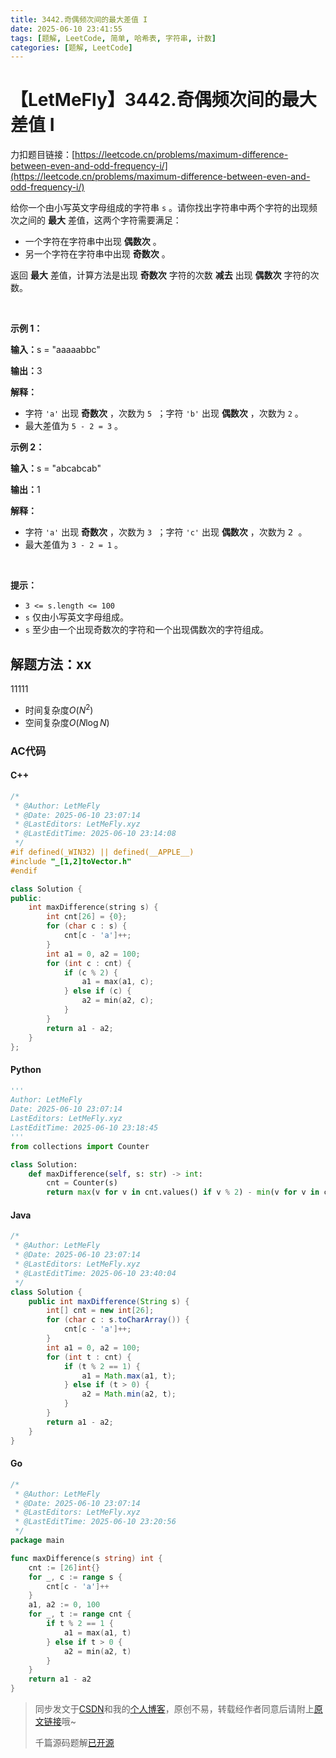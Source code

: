```yaml
---
title: 3442.奇偶频次间的最大差值 I
date: 2025-06-10 23:41:55
tags: [题解, LeetCode, 简单, 哈希表, 字符串, 计数]
categories: [题解, LeetCode]
---
```


# 【LetMeFly】3442.奇偶频次间的最大差值 I

力扣题目链接：[https://leetcode.cn/problems/maximum-difference-between-even-and-odd-frequency-i/](https://leetcode.cn/problems/maximum-difference-between-even-and-odd-frequency-i/)

<p>给你一个由小写英文字母组成的字符串&nbsp;<code>s</code> 。请你找出字符串中两个字符的出现频次之间的 <strong>最大</strong> 差值，这两个字符需要满足：</p>

<ul>
	<li>一个字符在字符串中出现 <strong>偶数次</strong> 。</li>
	<li>另一个字符在字符串中出现 <strong>奇数次</strong>&nbsp;。</li>
</ul>

<p>返回 <strong>最大</strong> 差值，计算方法是出现 <strong>奇数次</strong> 字符的次数 <strong>减去</strong> 出现 <strong>偶数次</strong> 字符的次数。</p>

<p>&nbsp;</p>

<p><b>示例 1：</b></p>

<div class="example-block">
<p><span class="example-io"><b>输入：</b>s = "aaaaabbc"</span></p>

<p><b>输出：</b>3</p>

<p><b>解释：</b></p>

<ul>
	<li>字符&nbsp;<code>'a'</code>&nbsp;出现 <strong>奇数次</strong>&nbsp;，次数为&nbsp;<code><font face="monospace">5</font></code><font face="monospace"> ；字符</font>&nbsp;<code>'b'</code>&nbsp;出现 <strong>偶数次</strong> ，次数为&nbsp;<code><font face="monospace">2</font></code>&nbsp;。</li>
	<li>最大差值为&nbsp;<code>5 - 2 = 3</code>&nbsp;。</li>
</ul>
</div>

<p><b>示例 2：</b></p>

<div class="example-block">
<p><span class="example-io"><b>输入：</b>s = "abcabcab"</span></p>

<p><b>输出：</b>1</p>

<p><b>解释：</b></p>

<ul>
	<li>字符&nbsp;<code>'a'</code>&nbsp;出现 <strong>奇数次</strong>&nbsp;，次数为&nbsp;<code><font face="monospace">3</font></code><font face="monospace"> ；字符</font>&nbsp;<code>'c'</code>&nbsp;出现 <strong>偶数次</strong>&nbsp;，次数为&nbsp;<font face="monospace">2 。</font></li>
	<li>最大差值为&nbsp;<code>3 - 2 = 1</code> 。</li>
</ul>
</div>

<p>&nbsp;</p>

<p><b>提示：</b></p>

<ul>
	<li><code>3 &lt;= s.length &lt;= 100</code></li>
	<li><code>s</code>&nbsp;仅由小写英文字母组成。</li>
	<li><code>s</code>&nbsp;至少由一个出现奇数次的字符和一个出现偶数次的字符组成。</li>
</ul>


    
## 解题方法：xx

11111

+ 时间复杂度$O(N^2)$
+ 空间复杂度$O(N\log N)$

### AC代码

#### C++

```cpp
/*
 * @Author: LetMeFly
 * @Date: 2025-06-10 23:07:14
 * @LastEditors: LetMeFly.xyz
 * @LastEditTime: 2025-06-10 23:14:08
 */
#if defined(_WIN32) || defined(__APPLE__)
#include "_[1,2]toVector.h"
#endif

class Solution {
public:
    int maxDifference(string s) {
        int cnt[26] = {0};
        for (char c : s) {
            cnt[c - 'a']++;
        }
        int a1 = 0, a2 = 100;
        for (int c : cnt) {
            if (c % 2) {
                a1 = max(a1, c);
            } else if (c) {
                a2 = min(a2, c);
            }
        }
        return a1 - a2;
    }
};
```

#### Python

```python
'''
Author: LetMeFly
Date: 2025-06-10 23:07:14
LastEditors: LetMeFly.xyz
LastEditTime: 2025-06-10 23:18:45
'''
from collections import Counter

class Solution:
    def maxDifference(self, s: str) -> int:
        cnt = Counter(s)
        return max(v for v in cnt.values() if v % 2) - min(v for v in cnt.values() if v % 2 == 0)
```

#### Java

```java
/*
 * @Author: LetMeFly
 * @Date: 2025-06-10 23:07:14
 * @LastEditors: LetMeFly.xyz
 * @LastEditTime: 2025-06-10 23:40:04
 */
class Solution {
    public int maxDifference(String s) {
        int[] cnt = new int[26];
        for (char c : s.toCharArray()) {
            cnt[c - 'a']++;
        }
        int a1 = 0, a2 = 100;
        for (int t : cnt) {
            if (t % 2 == 1) {
                a1 = Math.max(a1, t);
            } else if (t > 0) {
                a2 = Math.min(a2, t);
            }
        }
        return a1 - a2;
    }
}
```

#### Go

```go
/*
 * @Author: LetMeFly
 * @Date: 2025-06-10 23:07:14
 * @LastEditors: LetMeFly.xyz
 * @LastEditTime: 2025-06-10 23:20:56
 */
package main

func maxDifference(s string) int {
    cnt := [26]int{}
    for _, c := range s {
        cnt[c - 'a']++
    }
    a1, a2 := 0, 100
    for _, t := range cnt {
        if t % 2 == 1 {
            a1 = max(a1, t)
        } else if t > 0 {
            a2 = min(a2, t)
        }
    }
    return a1 - a2
}
```

> 同步发文于[CSDN](https://letmefly.blog.csdn.net/article/details/--------------------------)和我的[个人博客](https://blog.letmefly.xyz/)，原创不易，转载经作者同意后请附上[原文链接](https://blog.letmefly.xyz/2025/06/10/LeetCode%203442.%E5%A5%87%E5%81%B6%E9%A2%91%E6%AC%A1%E9%97%B4%E7%9A%84%E6%9C%80%E5%A4%A7%E5%B7%AE%E5%80%BCI/)哦~
>
> 千篇源码题解[已开源](https://github.com/LetMeFly666/LeetCode)
